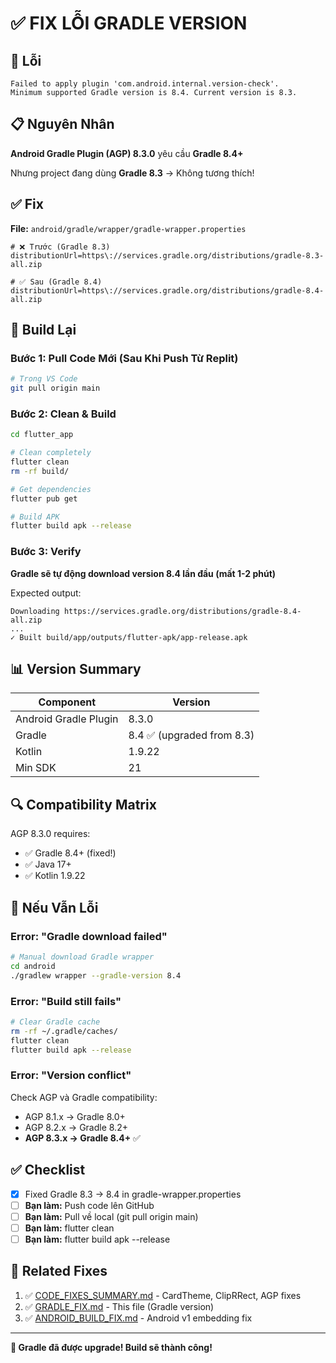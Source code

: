 # ✅ FIX LỖI GRADLE VERSION

## 🐛 Lỗi

```
Failed to apply plugin 'com.android.internal.version-check'.
Minimum supported Gradle version is 8.4. Current version is 8.3.
```

## 📋 Nguyên Nhân

**Android Gradle Plugin (AGP) 8.3.0** yêu cầu **Gradle 8.4+**

Nhưng project đang dùng **Gradle 8.3** → Không tương thích!

## ✅ Fix

**File:** `android/gradle/wrapper/gradle-wrapper.properties`

```properties
# ❌ Trước (Gradle 8.3)
distributionUrl=https\://services.gradle.org/distributions/gradle-8.3-all.zip

# ✅ Sau (Gradle 8.4)
distributionUrl=https\://services.gradle.org/distributions/gradle-8.4-all.zip
```

## 🚀 Build Lại

### Bước 1: Pull Code Mới (Sau Khi Push Từ Replit)

```bash
# Trong VS Code
git pull origin main
```

### Bước 2: Clean & Build

```bash
cd flutter_app

# Clean completely
flutter clean
rm -rf build/

# Get dependencies
flutter pub get

# Build APK
flutter build apk --release
```

### Bước 3: Verify

**Gradle sẽ tự động download version 8.4 lần đầu (mất 1-2 phút)**

Expected output:
```
Downloading https://services.gradle.org/distributions/gradle-8.4-all.zip
...
✓ Built build/app/outputs/flutter-apk/app-release.apk
```

## 📊 Version Summary

| Component | Version |
|-----------|---------|
| Android Gradle Plugin | 8.3.0 |
| Gradle | 8.4 ✅ (upgraded from 8.3) |
| Kotlin | 1.9.22 |
| Min SDK | 21 |

## 🔍 Compatibility Matrix

AGP 8.3.0 requires:
- ✅ Gradle 8.4+ (fixed!)
- ✅ Java 17+
- ✅ Kotlin 1.9.22

## 🐛 Nếu Vẫn Lỗi

### Error: "Gradle download failed"

```bash
# Manual download Gradle wrapper
cd android
./gradlew wrapper --gradle-version 8.4
```

### Error: "Build still fails"

```bash
# Clear Gradle cache
rm -rf ~/.gradle/caches/
flutter clean
flutter build apk --release
```

### Error: "Version conflict"

Check AGP và Gradle compatibility:
- AGP 8.1.x → Gradle 8.0+
- AGP 8.2.x → Gradle 8.2+
- **AGP 8.3.x → Gradle 8.4+** ✅

## ✅ Checklist

- [x] Fixed Gradle 8.3 → 8.4 in gradle-wrapper.properties
- [ ] **Bạn làm:** Push code lên GitHub
- [ ] **Bạn làm:** Pull về local (git pull origin main)
- [ ] **Bạn làm:** flutter clean
- [ ] **Bạn làm:** flutter build apk --release

## 📄 Related Fixes

1. ✅ [CODE_FIXES_SUMMARY.md](CODE_FIXES_SUMMARY.md) - CardTheme, ClipRRect, AGP fixes
2. ✅ [GRADLE_FIX.md](GRADLE_FIX.md) - This file (Gradle version)
3. ✅ [ANDROID_BUILD_FIX.md](ANDROID_BUILD_FIX.md) - Android v1 embedding fix

---

**🎉 Gradle đã được upgrade! Build sẽ thành công!**
